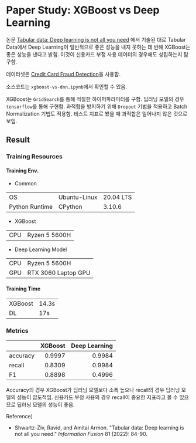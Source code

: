 # Paper Study: XGBoost vs Deep Learning
논문 [Tabular data: Deep learning is not all you need](https://www.sciencedirect.com/science/article/pii/S1566253521002360) 에서 기술된 대로 Tabular Data에서 Deep Learning이 일반적으로 좋은 성능을 내지 못하는 데 반해 XGBoost는 좋은 성능을 낸다고 밝힘. 이것이 신용카드 부정 사용 데이터의 경우에도 성립하는지 탐구함.

데이터셋은 [Credit Card Fraud Detection](https://www.kaggle.com/datasets/mlg-ulb/creditcardfraud)을 사용함.

소스코드는 `xgboost-vs-dnn.ipynb`에서 확인할 수 있음.

XGBoost는 `GridSearch`를 통해 적절한 하이퍼파라미터를 구함. 딥러닝 모델의 경우 `tensorflow`를 통해 구현함. 과적합을 방지하기 위해 `Dropout` 기법을 적용하고 Batch Normalization 기법도 적용함. 테스트 지표로 봤을 때 과적합은 일어나지 않은 것으로 보임.

## Result

### Training Resources
#### Training Env.
- Common

||||
|-|-|-|
|OS|Ubuntu-Linux|20.04 LTS|
|Python Runtime|CPython|3.10.6|

- XGBoost

|||
|-|-|
|CPU|Ryzen 5 5600H|

- Deep Learning Model

|||
|-|-|
|CPU|Ryzen 5 5600H|
|GPU|RTX 3060 Laptop GPU|

#### Training Time

|||
|-|-|
|XGBoost|14.3s|
|DL|17s|

### Metrics

||XGBoost|Deep Learning|
|-|-:|-:|
|accuracy|0.9997|0.9984|
|recall|0.8309|0.9984|
|F1|0.8898|0.4996|

Accuracy의 경우 XGBoost가 딥러닝 모델보다 소폭 높으나 recall의 경우 딥러닝 모델의 성능이 압도적임. 신용카드 부정 사용의 경우 recall이 중요한 지표라고 볼 수 있으므로 딥러닝 모델의 성능이 좋음.

Reference)
- Shwartz-Ziv, Ravid, and Amitai Armon. "Tabular data: Deep learning is not all you need." _Information Fusion_ 81 (2022): 84-90.
